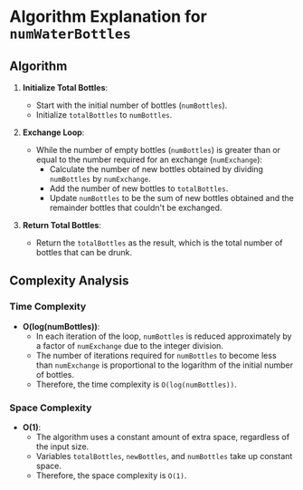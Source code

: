 # Algorithm Explanation for `numWaterBottles`

## Algorithm
1. **Initialize Total Bottles**: 
   - Start with the initial number of bottles (`numBottles`).
   - Initialize `totalBottles` to `numBottles`.

2. **Exchange Loop**:
   - While the number of empty bottles (`numBottles`) is greater than or equal to the number required for an exchange (`numExchange`):
     - Calculate the number of new bottles obtained by dividing `numBottles` by `numExchange`.
     - Add the number of new bottles to `totalBottles`.
     - Update `numBottles` to be the sum of new bottles obtained and the remainder bottles that couldn't be exchanged.

3. **Return Total Bottles**:
   - Return the `totalBottles` as the result, which is the total number of bottles that can be drunk.

## Complexity Analysis
### Time Complexity
- **O(log(numBottles))**:
  - In each iteration of the loop, `numBottles` is reduced approximately by a factor of `numExchange` due to the integer division.
  - The number of iterations required for `numBottles` to become less than `numExchange` is proportional to the logarithm of the initial number of bottles.
  - Therefore, the time complexity is `O(log(numBottles))`.

### Space Complexity
- **O(1)**:
  - The algorithm uses a constant amount of extra space, regardless of the input size.
  - Variables `totalBottles`, `newBottles`, and `numBottles` take up constant space.
  - Therefore, the space complexity is `O(1)`.
